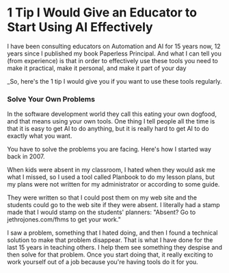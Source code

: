 # 1 Tip I Would Give an Educator to Start Using AI Effectively

I have been consulting educators on Automation and AI for 15 years now, 12 years since I published my book Paperless Principal. And what I can tell you (from experience) is that in order to effectively use these tools you need to make it practical, make it personal, and make it part of your day

_So, here's the 1 tip I would give you if you want to use these tools regularly.

### Solve Your Own Problems

In the software development world they call this eating your own dogfood, and that means using your own tools. One thing I tell people all the time is that it is easy to get AI to do anything, but it is really hard to get AI to do exactly what you want. 

You have to solve the problems you are facing. Here's how I started way back in 2007. 

When kids were absent in my classroom, I hated when they would ask me what I missed, so I used a tool called Planbook to do my lesson plans, but my plans were not written for my administrator or according to some guide. 

They were written so that I could post them on my web site and the students could go to the web site if they were absent. I literally had a stamp made that I would stamp on the students' planners: "Absent? Go to jethrojones.com/fhms to get your work."

I saw a problem, something that I hated doing, and then I found a technical solution to make that problem disappear. That is what I have done for the last 15 years in teaching others. I help them see something they despise and then solve for that problem. Once you start doing that, it really exciting to work yourself out of a job because you're having tools do it for you. 
